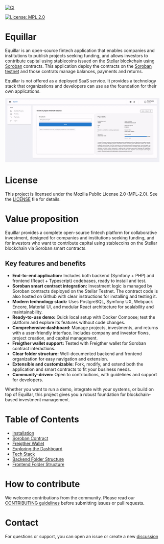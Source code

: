 
[![CI](https://github.com/icolomina/equillar/actions/workflows/ci.yml/badge.svg)](https://github.com/icolomina/equillar/actions/workflows/ci.yml)

[![License: MPL 2.0](https://img.shields.io/badge/License-MPL%202.0-brightgreen.svg)](https://opensource.org/licenses/MPL-2.0)

# Equillar

Equillar is an open-source fintech application that enables companies and institutions to publish projects seeking funding, and allows investors to contribute capital using stablecoins issued on the [Stellar](https://stellar.org/) blockchain using [Soroban](https://stellar.org/soroban) contracts. 
This application deploy the contracts on the [Soroban testnet](https://developers.stellar.org/docs/build/smart-contracts/getting-started/deploy-to-testnet) and those contrats manage balances, payments and returns.

Equillar is not offered as a deployed SaaS service. It provides a technology stack that organizations and developers can use as the foundation for their own applications.

![Equillar capital contributon](docs/images/equillar_short_capital_contribution_optimized.gif)

# License

This project is licensed under the Mozilla Public License 2.0 (MPL‑2.0). See the [LICENSE](./LICENSE) file for details.

# Value proposition

Equillar provides a complete open-source fintech platform for collaborative investment, designed for companies and institutions seeking funding, and for investors who want to contribute capital using stablecoins on the Stellar blockchain via Soroban smart contracts.

## Key features and benefits

- **End-to-end application:** Includes both backend (Symfony + PHP) and frontend (React + Typescript) codebases, ready to install and test.
- **Soroban smart contract integration:** Investment logic is managed by Soroban contracts deployed on the Stellar Testnet. The contract code is also hosted on Github with clear instructions for installing and testing it. 
- **Modern technology stack:** Uses PostgreSQL, Symfony UX, Webpack Encore, Material UI, and modular React architecture for scalability and maintainability.
- **Ready-to-use demo:** Quick local setup with Docker Compose; test the platform and explore its features without code changes.
- **Comprehensive dashboard:** Manage projects, investments, and returns with a user-friendly interface. Includes company and investor flows, project creation, and capital management.
- **Freigther wallet support:** Tested with Freigther wallet for Soroban contract interactions.
- **Clear folder structure:** Well-documented backend and frontend organization for easy navigation and extension.
- **Extensible and customizable:** Fork, modify, and extend both the application and smart contracts to fit your business needs.
- **Community-driven:** Open to contributions, with guidelines and support for developers.

Whether you want to run a demo, integrate with your systems, or build on top of Equillar, this project gives you a robust foundation for blockchain-based investment management.

# Table of Contents

- [Installation](docs/installation.md)
- [Soroban Contract](docs/contract.md)
- [Freigther Wallet](docs/freigther-wallet.md)
- [Exploring the Dashboard](docs/exploring_the_dashboard.md)
- [Tech Stack](docs/tech-stack.md)
- [Backend Folder Structure](docs/backend-folder-structure.md)
- [Frontend Folder Structure](docs/frontend-folder-structure.md)

# How to contribute

We welcome contributions from the community. Please read our [CONTRIBUTING guidelines](CONTRIBUTING.md) before submitting issues or pull requests.

# Contact

For questions or support, you can open an issue or create a new [discussion](https://github.com/icolomina/equillar/discussions)